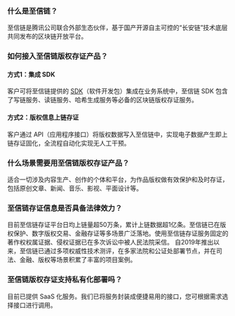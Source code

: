 ### 什么是至信链？			
至信链是腾讯公司联合外部生态伙伴，基于国产开源自主可控的“长安链”技术底层共同发布的区块链开放平台。

### 如何接入至信链版权存证产品？			
#### 方式1：集成 SDK
客户可将至信链提供的 [SDK](https://www.zxinchain.com/accessDocuments/#%E5%8F%91%E8%B5%B7%E6%95%B0%E5%AD%97%E7%89%88%E6%9D%83%E5%AD%98%E8%AF%81%E8%AF%B7%E6%B1%82)（软件开发包）集成在业务系统中，至信链 SDK 包含了写链服务、读链服务、哈希生成服务等必备的区块链版权存证服务。



#### 方式2：版权信息上链存证
客户通过 API（应用程序接口）将版权数据写入至信链中，实现电子数据产生即上链存证固化，全流程自动化实现无人工干预。

### 什么场景需要用至信链版权存证产品？			
适合一切涉及内容生产、创作的个体和平台，为作品版权做有效保护和及时存证，包括原创文章、新闻、音乐、影视、平面设计等。

### 至信链存证信息是否具备法律效力？			
目前至信链存证平台日均上链量超50万条，累计上链数据超1亿条。至信链已在版权保护、数字版权交易、金融存证等多场景广泛落地。使用至信链存证服务固定的著作权权属证据、侵权证据已在多次诉讼中被人民法院采信。
自2019年推出以来，至信链已通过多项权威性技术测评，在多家法院和公证处部署节点，并在司法、金融、版权等场景积累了丰富的项目案例。

### 至信链版权存证支持私有化部署吗？
目前已提供 SaaS 化服务。我们已将服务封装成便捷易用的接口，您可根据需求选择接口进行调用。












